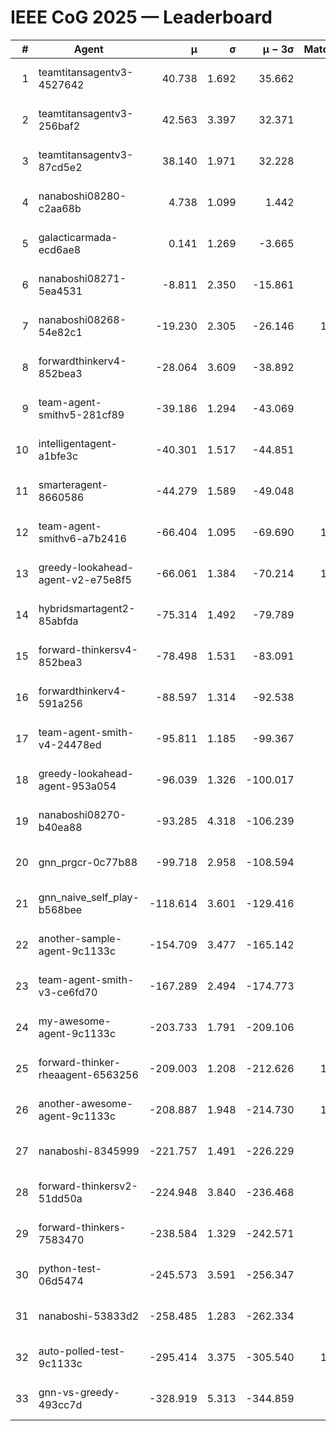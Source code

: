 # IEEE CoG 2025 — Leaderboard

| # | Agent | μ | σ | μ − 3σ | Matches | Updated |
|---:|---|---:|---:|---:|---:|---|
| 1 | teamtitansagentv3-4527642 | 40.738 | 1.692 | 35.662 | 760 | 2025-09-01 02:53 |
| 2 | teamtitansagentv3-256baf2 | 42.563 | 3.397 | 32.371 | 960 | 2025-09-01 02:53 |
| 3 | teamtitansagentv3-87cd5e2 | 38.140 | 1.971 | 32.228 | 880 | 2025-09-01 02:53 |
| 4 | nanaboshi08280-c2aa68b | 4.738 | 1.099 | 1.442 | 880 | 2025-09-01 02:53 |
| 5 | galacticarmada-ecd6ae8 | 0.141 | 1.269 | -3.665 | 920 | 2025-09-01 02:53 |
| 6 | nanaboshi08271-5ea4531 | -8.811 | 2.350 | -15.861 | 860 | 2025-09-01 02:53 |
| 7 | nanaboshi08268-54e82c1 | -19.230 | 2.305 | -26.146 | 1060 | 2025-09-01 02:53 |
| 8 | forwardthinkerv4-852bea3 | -28.064 | 3.609 | -38.892 | 771 | 2025-09-01 02:53 |
| 9 | team-agent-smithv5-281cf89 | -39.186 | 1.294 | -43.069 | 860 | 2025-09-01 02:53 |
| 10 | intelligentagent-a1bfe3c | -40.301 | 1.517 | -44.851 | 751 | 2025-09-01 02:53 |
| 11 | smarteragent-8660586 | -44.279 | 1.589 | -49.048 | 677 | 2025-09-01 02:53 |
| 12 | team-agent-smithv6-a7b2416 | -66.404 | 1.095 | -69.690 | 1060 | 2025-09-01 02:53 |
| 13 | greedy-lookahead-agent-v2-e75e8f5 | -66.061 | 1.384 | -70.214 | 1130 | 2025-09-01 02:53 |
| 14 | hybridsmartagent2-85abfda | -75.314 | 1.492 | -79.789 | 779 | 2025-09-01 02:53 |
| 15 | forward-thinkersv4-852bea3 | -78.498 | 1.531 | -83.091 | 523 | 2025-09-01 02:53 |
| 16 | forwardthinkerv4-591a256 | -88.597 | 1.314 | -92.538 | 723 | 2025-09-01 02:53 |
| 17 | team-agent-smith-v4-24478ed | -95.811 | 1.185 | -99.367 | 780 | 2025-09-01 02:53 |
| 18 | greedy-lookahead-agent-953a054 | -96.039 | 1.326 | -100.017 | 910 | 2025-09-01 02:53 |
| 19 | nanaboshi08270-b40ea88 | -93.285 | 4.318 | -106.239 | 960 | 2025-09-01 02:53 |
| 20 | gnn_prgcr-0c77b88 | -99.718 | 2.958 | -108.594 | 780 | 2025-09-01 02:53 |
| 21 | gnn_naive_self_play-b568bee | -118.614 | 3.601 | -129.416 | 360 | 2025-09-01 02:53 |
| 22 | another-sample-agent-9c1133c | -154.709 | 3.477 | -165.142 | 820 | 2025-09-01 02:53 |
| 23 | team-agent-smith-v3-ce6fd70 | -167.289 | 2.494 | -174.773 | 720 | 2025-09-01 02:53 |
| 24 | my-awesome-agent-9c1133c | -203.733 | 1.791 | -209.106 | 860 | 2025-09-01 02:53 |
| 25 | forward-thinker-rheaagent-6563256 | -209.003 | 1.208 | -212.626 | 1020 | 2025-09-01 02:53 |
| 26 | another-awesome-agent-9c1133c | -208.887 | 1.948 | -214.730 | 1000 | 2025-09-01 02:53 |
| 27 | nanaboshi-8345999 | -221.757 | 1.491 | -226.229 | 700 | 2025-09-01 02:53 |
| 28 | forward-thinkersv2-51dd50a | -224.948 | 3.840 | -236.468 | 660 | 2025-09-01 02:53 |
| 29 | forward-thinkers-7583470 | -238.584 | 1.329 | -242.571 | 800 | 2025-09-01 02:53 |
| 30 | python-test-06d5474 | -245.573 | 3.591 | -256.347 | 680 | 2025-09-01 02:53 |
| 31 | nanaboshi-53833d2 | -258.485 | 1.283 | -262.334 | 800 | 2025-09-01 02:53 |
| 32 | auto-polled-test-9c1133c | -295.414 | 3.375 | -305.540 | 1020 | 2025-09-01 02:53 |
| 33 | gnn-vs-greedy-493cc7d | -328.919 | 5.313 | -344.859 | 740 | 2025-09-01 02:53 |
